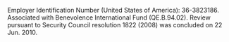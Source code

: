  Employer Identification Number (United States of America): 36-3823186. 
Associated with Benevolence International Fund (QE.B.94.02). Review pursuant to 
Security Council resolution 1822 (2008) was concluded on 22 Jun. 2010. 
